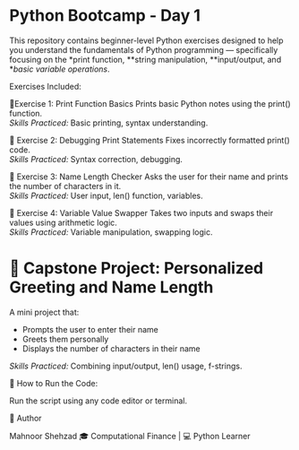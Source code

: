 
# Python Bootcamp - Day 1

This repository contains beginner-level Python exercises designed to help you understand the fundamentals of Python programming — specifically focusing on the *print function, **string manipulation, **input/output, and **basic variable operations*.

Exercises Included:

 🔹Exercise 1: Print Function Basics
Prints basic Python notes using the print() function.  
 *Skills Practiced:* Basic printing, syntax understanding.

 🔹 Exercise 2: Debugging Print Statements
Fixes incorrectly formatted print() code.  
 *Skills Practiced:* Syntax correction, debugging.

 🔹 Exercise 3: Name Length Checker
Asks the user for their name and prints the number of characters in it.  
 *Skills Practiced:* User input, len() function, variables.

 🔹 Exercise 4: Variable Value Swapper
Takes two inputs and swaps their values using arithmetic logic.  
 *Skills Practiced:* Variable manipulation, swapping logic.

# 🌟 Capstone Project: Personalized Greeting and Name Length

A mini project that:
- Prompts the user to enter their name
- Greets them personally
- Displays the number of characters in their name

 *Skills Practiced:* Combining input/output, len() usage, f-strings.

🔹 How to Run the Code:

 Run the script using any code editor or terminal.

📌 Author

Mahnoor Shehzad
🎓 Computational Finance | 💻 Python Learner


